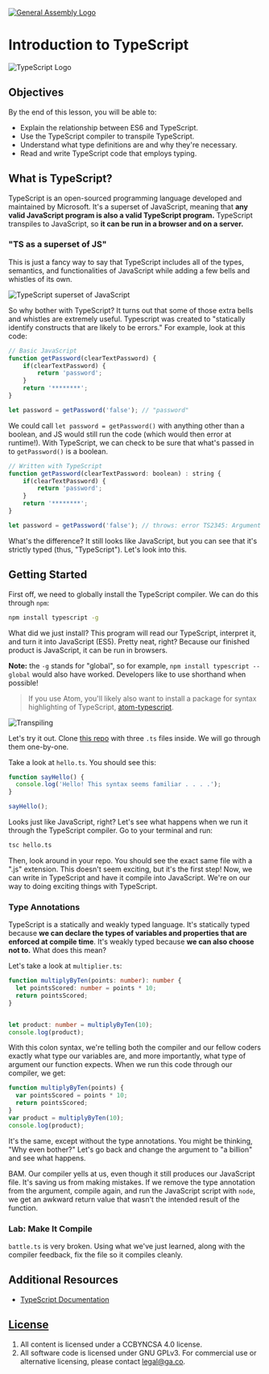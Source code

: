[![General Assembly Logo](https://camo.githubusercontent.com/1a91b05b8f4d44b5bbfb83abac2b0996d8e26c92/687474703a2f2f692e696d6775722e636f6d2f6b6538555354712e706e67)](https://generalassemb.ly/education/web-development-immersive)

# Introduction to TypeScript

![TypeScript Logo](https://cdn-images-1.medium.com/max/622/1*grk7btEn0OJEQRKgG2Qs2A.png)

## Objectives

By the end of this lesson, you will be able to:

- Explain the relationship between ES6 and TypeScript.
- Use the TypeScript compiler to transpile TypeScript.
- Understand what type definitions are and why they're necessary.
- Read and write TypeScript code that employs typing.

## What is TypeScript?

TypeScript is an open-sourced programming language developed and maintained by Microsoft. It's a superset of JavaScript, meaning that **any valid JavaScript program is also a valid TypeScript program.** TypeScript transpiles to JavaScript, so **it can be run in a browser and on a server.**

### "TS as a superset of JS"

This is just a fancy way to say that TypeScript includes all of the types, semantics, and functionalities of JavaScript while adding a few bells and whistles of its own.

![TypeScript superset of JavaScript](https://qph.ec.quoracdn.net/main-qimg-b4ea5e4175b7ea1105895f131e9614cc)

So why bother with TypeScript? It turns out that some of those extra bells and whistles are extremely useful. Typescript was created to "statically identify constructs that are likely to be errors." For example, look at this code:

```js
// Basic JavaScript
function getPassword(clearTextPassword) {
    if(clearTextPassword) {
        return 'password';
    }
    return '********';
}

let password = getPassword('false'); // "password"
```

We could call `let password = getPassword()` with anything other than a boolean, and JS would still run the code (which would then error at runtime!). With TypeScript, we can check to be sure that what's passed in to `getPassword()` is a boolean.

```js
// Written with TypeScript
function getPassword(clearTextPassword: boolean) : string {
    if(clearTextPassword) {
        return 'password';
    }
    return '********';
}

let password = getPassword('false'); // throws: error TS2345: Argument of type "false" is not assignable to parameter of type 'boolean'.
```

What's the difference? It still looks like JavaScript, but you can see that it's strictly typed (thus, "TypeScript"). Let's look into this.



## Getting Started

First off, we need to globally install the TypeScript compiler. We can do this through `npm`:

```bash
npm install typescript -g
```

What did we just install? This program will read our TypeScript, interpret it, and turn it into JavaScript (ES5). Pretty neat, right? Because our finished product is JavaScript, it can be run in browsers.

**Note:** the `-g` stands for "global", so for example, `npm install typescript --global` would also have worked. Developers like to use shorthand when possible!

> If you use Atom, you'll likely also want to install a package for syntax highlighting of TypeScript, [atom-typescript](https://atom.io/packages/atom-typescript).

![Transpiling](https://i1.wp.com/www.mithunvp.com/wp-content/uploads/2016/02/transpiling.png)

Let's try it out. Clone [this repo](https://github.com/den-materials/typescript-files) with three `.ts` files inside.  We will go through them one-by-one.

Take a look at `hello.ts`. You should see this:

```typescript
function sayHello() {
  console.log('Hello! This syntax seems familiar . . . .');
}

sayHello();
```

Looks just like JavaScript, right? Let's see what happens when we run it through the TypeScript compiler. Go to your terminal and run:

```bash
tsc hello.ts
```

Then, look around in your repo. You should see the exact same file with a ".js" extension. This doesn't seem exciting, but it's the first step! Now, we can write in TypeScript and have it compile into JavaScript. We're on our way to doing exciting things with TypeScript.

### Type Annotations

TypeScript is a statically and weakly typed language. It's statically typed because **we can declare the types of variables and properties that are enforced at compile time**. It's weakly typed because **we can also choose not to.** What does this mean?

Let's take a look at `multiplier.ts`:

```typescript
function multiplyByTen(points: number): number {
  let pointsScored: number = points * 10;
  return pointsScored;
}


let product: number = multiplyByTen(10);
console.log(product);
```

With this colon syntax, we're telling both the compiler and our fellow coders exactly what type our variables are, and more importantly, what type of argument our function expects. When we run this code through our compiler, we get:

```javascript
function multiplyByTen(points) {
  var pointsScored = points * 10;
  return pointsScored;
}
var product = multiplyByTen(10);
console.log(product);

```

It's the same, except without the type annotations. You might be thinking, "Why even bother?" Let's go back and change the argument to "a billion" and see what happens.

BAM. Our compiler yells at us, even though it still produces our JavaScript file. It's saving us from making mistakes. If we remove the type annotation from the argument, compile again, and run the JavaScript script with `node`, we get an awkward return value that wasn't the intended result of the function.

 ### Lab: Make It Compile

`battle.ts` is very broken. Using what we've just learned, along with the compiler feedback, fix the file so it compiles cleanly.

## Additional Resources

-   [TypeScript Documentation](https://www.typescriptlang.org/docs/tutorial.html)

## [License](LICENSE)

1)  All content is licensed under a CC­BY­NC­SA 4.0 license.
2)  All software code is licensed under GNU GPLv3. For commercial use or
    alternative licensing, please contact legal@ga.co.
